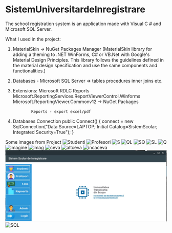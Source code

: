 # SistemUniversitardeInregistrare
The school registration system is an application made with Visual C # and Microsoft SQL Server.


What I used in the project:

1. MaterialSkin -> NuGet Packages Manager (MaterialSkin library for adding a theming to .NET WinForms, C# or VB.Net with Google's Material Design Principles. This library follows the guidelines defined in the material design specification and use the same components and functionalities.)
2. Databases - Microsoft SQL Server => tables
                                       procedures
                                       inner joins etc.
3. Extensions: Microsoft RDLC Reports
               Microsoft.ReportingServices.ReportViewerControl.Winforms
               Microsoft.ReportingViewer.Commonv12 -> NuGet Packages
               
               Reports - export excel/pdf
               
               
4. Databases Connection
 public Connect()
        {
            connect = new SqlConnection("Data Source=LAPTOP; Initial Catalog=SistemScolar; Integrated Security=True");
        }


Some images from Project
![Studenti](https://github.com/ArianaAnd/SistemScolardeInregistrare/blob/master/1.png)
![Profesori](https://github.com/ArianaAnd/SistemScolardeInregistrare/blob/master/2.png)
![S](https://github.com/ArianaAnd/SistemScolardeInregistrare/blob/master/3.png)
![QL](https://github.com/ArianaAnd/SistemScolardeInregistrare/blob/master/4.png)
![SQ](https://github.com/ArianaAnd/SistemScolardeInregistrare/blob/master/5.png)
![SL](https://github.com/ArianaAnd/SistemScolardeInregistrare/blob/master/6.png)
![Q](https://github.com/ArianaAnd/SistemScolardeInregistrare/blob/master/7.png)
![imagine](https://github.com/ArianaAnd/SistemScolardeInregistrare/blob/master/8.png)
![imag](https://github.com/ArianaAnd/SistemScolardeInregistrare/blob/master/9.png)
![ceva](https://github.com/ArianaAnd/SistemScolardeInregistrare/blob/master/10.png)
![altceva](https://github.com/ArianaAnd/SistemScolardeInregistrare/blob/master/11.png)
![incaceva](https://github.com/ArianaAnd/SistemScolardeInregistrare/blob/master/12.png)
![da](https://github.com/ArianaAnd/SistemScolardeInregistrare/blob/master/FormsJPG.JPG)
![SQL](https://github.com/ArianaAnd/SistemScolardeInregistrare/blob/master/SolutionExplorer.JPG)



